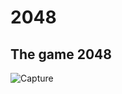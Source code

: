 # 2048
## The game 2048 
![Capture](https://user-images.githubusercontent.com/22249039/144604079-719da4fc-315e-441f-8269-5129a6cba085.PNG)
